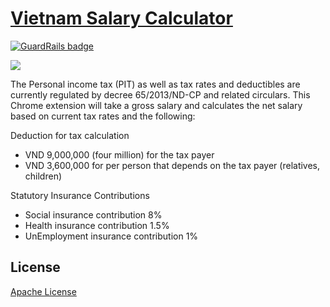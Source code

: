 # [Vietnam Salary Calculator](https://chrome.google.com/webstore/detail/vietnam-salary-calculator/pnmnpealgaokichjfodfpikfbfgaeghc)

[![GuardRails badge](https://badges.guardrails.io/HoangNguyen17193/Vietnam-salary-calculator.svg?token=d744647bafdd77124c27f1072f77c22aa127631df79cc88d84fbcde188e6a071&provider=github)](https://dashboard.guardrails.io/default/gh/HoangNguyen17193/Vietnam-salary-calculator)

![](https://raw.githubusercontent.com/HoangNguyen17193/VN-salary-calculator/master/media/screen-shots.gif)

The Personal income tax (PIT) as well as tax rates and deductibles are currently regulated by decree 65/2013/ND-CP and related circulars. This Chrome extension will take a gross salary and calculates the net salary based on current tax rates and the following:

Deduction for tax calculation
- VND 9,000,000 (four million) for the tax payer
- VND 3,600,000 for per person that depends on the tax payer (relatives, children)

Statutory Insurance Contributions
- Social insurance contribution 8%
- Health insurance contribution 1.5%
- UnEmployment insurance contribution 1%

## License
[Apache License](LICENSE)
